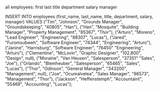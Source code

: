 all employees: first last title department salary manager 

INSERT INTO employees (first_name, last_name, title, department, salary, manager)
VALUES ("Tim", "Johnson", "Grounds Manager", "Groundskeeping", "40805", "Han"),
       ("Han", "Mosquite", "Building Manager", "Property Management", "85367", "Thor"),
       ("Arturo", "Moreno", "Lead Engineer", "Engineering", "88307", "Lucas"),
       ("Jared", "Furomsubweh", "Software Engineer", "74344", "Engineering", "Arturo"),
       ("Janine", "Harrisburg", "Software Engineer", "76450" "Engineering", "Arturo"),
       ("Clementine", "McLovin", "Graphic Designer", "102,800", "Design", null),
       ("Moraine", "Van Heusen", "Salesperson", "37351" "Sales", "Joe"),
       ("Orlando", "Blemheuber", "Salesperson", "65465", "Sales", "Lucas"),
       ("Thor", "Odinson", "General Manager", "343200", "Management", null),
       ("Joe", "Ocumalvelea", "Sales Manager", "86573", "Management", "Thor"),
       ("Jackson", "Heffenstemph", "Accountaint", "55469", "Accounting", "Lucas");